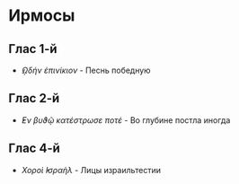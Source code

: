 
# Ирмосы

## Глас 1-й

- *̓ῼδήν ἐπινίκιον* - Песнь победную

## Глас 2-й

- *̓Εν βυϑῷ κατέστρωσε ποτέ* - Во глубине постла иногда

## Глас 4-й

- *Χοροὶ ̓Ισραὴλ* - Лицы израильтестии
